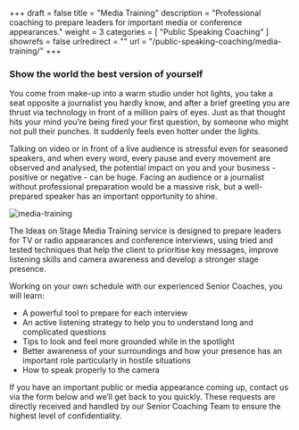 +++
draft 		= false
title 		= "Media Training"
description	= "Professional coaching to prepare leaders for important media or conference appearances."
weight		= 3
categories	= [ "Public Speaking Coaching" ]
showrefs	= false
urlredirect	= ""
url 		= "/public-speaking-coaching/media-training/"
+++

### Show the world the best version of yourself 


You come from make-up into a warm studio under hot lights, you take a seat opposite a journalist you hardly know, and after a brief greeting you are thrust via technology in front of a million pairs of eyes. Just as that thought hits your mind you’re being fired your first question, by someone who might not pull their punches. It suddenly feels even hotter under the lights.

Talking on video or in front of a live audience is stressful even for seasoned speakers, and when every word, every pause and every movement are observed and analysed, the potential impact on you and your business - positive or negative - can be huge. Facing an audience or a journalist without professional preparation would be a massive risk, but a well-prepared speaker has an important opportunity to shine.

![media-training][pic1]

The Ideas on Stage Media Training service is designed to prepare leaders for TV or radio appearances and conference interviews, using tried and tested techniques that help the client to prioritise key messages, improve listening skills and camera awareness and develop a stronger stage presence.

Working on your own schedule with our experienced Senior Coaches, you will learn:

* A powerful tool to prepare for each interview
* An active listening strategy to help you to understand long and complicated questions
* Tips to look and feel more grounded while in the spotlight
* Better awareness of your surroundings and how your presence has an important role particularly in hostile situations
* How to speak properly to the camera

If you have an important public or media appearance coming up, contact us via the form below and we’ll get back to you quickly. These requests are directly received and handled by our Senior Coaching Team to ensure the highest level of confidentiality.

[pic1]: /pictures/public-speaking-coaching/media-training/media-training.jpg